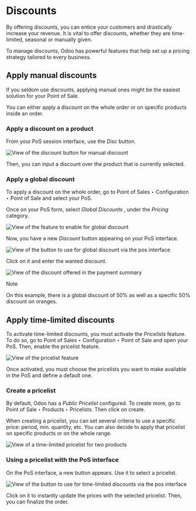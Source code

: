 # Discounts

By offering discounts, you can entice your customers and drastically increase
your revenue. It is vital to offer discounts, whether they are time-limited,
seasonal or manually given.

To manage discounts, Odoo has powerful features that help set up a pricing
strategy tailored to every business.

## Apply manual discounts

If you seldom use discounts, applying manual ones might be the easiest
solution for your Point of Sale.

You can either apply a discount on the whole order or on specific products
inside an order.

### Apply a discount on a product

From your PoS session interface, use the _Disc_ button.

![View of the discount button for manual
discount](../../../../_images/discounts_01.png)

Then, you can input a discount over the product that is currently selected.

### Apply a global discount

To apply a discount on the whole order, go to Point of Sales ‣ Configuration ‣
Point of Sale and select your PoS.

Once on your PoS form, select _Global Discounts_ , under the _Pricing_
category.

![View of the feature to enable for global
discount](../../../../_images/discounts_02.png)

Now, you have a new _Discount_ button appearing on your PoS interface.

![View of the button to use for global discount via the pos
interface](../../../../_images/discounts_03.png)

Click on it and enter the wanted discount.

![View of the discount offered in the payment
summary](../../../../_images/discounts_04.png)

Note

On this example, there is a global discount of 50% as well as a specific 50%
discount on oranges.

## Apply time-limited discounts

To activate time-limited discounts, you must activate the _Pricelists_
feature. To do so, go to Point of Sales ‣ Configuration ‣ Point of Sale and
open your PoS. Then, enable the pricelist feature.

![View of the pricelist feature](../../../../_images/discounts_05.png)

Once activated, you must choose the pricelists you want to make available in
the PoS and define a default one.

### Create a pricelist

By default, Odoo has a _Public Pricelist_ configured. To create more, go to
Point of Sale ‣ Products ‣ Pricelists. Then click on create.

When creating a pricelist, you can set several criteria to use a specific
price: period, min. quantity, etc. You can also decide to apply that pricelist
on specific products or on the whole range.

![View of a time-limited pricelist for two
products](../../../../_images/discounts_06.png)

### Using a pricelist with the PoS interface

On the PoS interface, a new button appears. Use it to select a pricelist.

![View of the button to use for time-limited discounts via the pos
interface](../../../../_images/discounts_07.png)

Click on it to instantly update the prices with the selected pricelist. Then,
you can finalize the order.


